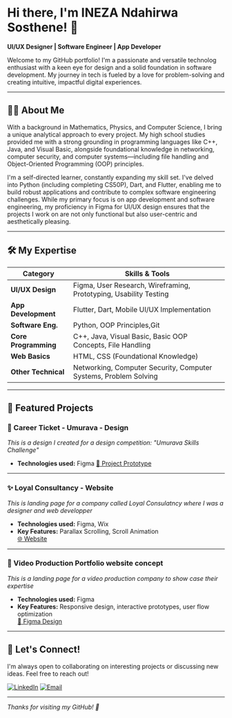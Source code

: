 # Hi there, I'm INEZA Ndahirwa Sosthene! 👋

**UI/UX Designer | Software Engineer | App Developer**

Welcome to my GitHub portfolio! I'm a passionate and versatile technolog enthusiast with a keen eye for design and a solid foundation in software development. My journey in tech is fueled by a love for problem-solving and creating intuitive, impactful digital experiences.

---

## 🧑‍💻 About Me

With a background in Mathematics, Physics, and Computer Science, I bring a unique analytical approach to every project. My high school studies provided me with a strong grounding in programming languages like C++, Java, and Visual Basic, alongside foundational knowledge in networking, computer security, and computer systems—including file handling and Object-Oriented Programming (OOP) principles.

I'm a self-directed learner, constantly expanding my skill set. I've delved into Python (including completing CS50P), Dart, and Flutter, enabling me to build robust applications and contribute to complex software engineering challenges. While my primary focus is on app development and software engineering, my proficiency in Figma for UI/UX design ensures that the projects I work on are not only functional but also user-centric and aesthetically pleasing.

---

## 🛠️ My Expertise

| Category            | Skills & Tools                                                                 |
|---------------------|--------------------------------------------------------------------------------|
| **UI/UX Design**    | Figma, User Research, Wireframing, Prototyping, Usability Testing              |
| **App Development** | Flutter, Dart, Mobile UI/UX Implementation                                     |
| **Software Eng.**   | Python, OOP Principles,Git                                                     |
| **Core Programming**| C++, Java, Visual Basic, Basic OOP Concepts, File Handling                     |
| **Web Basics**      | HTML, CSS (Foundational Knowledge)                                             |
| **Other Technical** | Networking, Computer Security, Computer Systems, Problem Solving               |

---


## 🌟 Featured Projects

### 🚀 Career Ticket - Umurava - Design
*This is a design I created for a design competition: "Umurava Skills Challenge"*

- **Technologies used:** Figma 
[🔗 Project Prototype](https://www.figma.com/proto/VxlYO5FBv95rPsZu4AmBpB/Career-Ticket?page-id=0%3A1&node-id=141-74&starting-point-node-id=141%3A74&t=2uWyJMHHt4Z7CYDM-1)

<!-- screenshot can go here -->

---

### ✨ Loyal Consultancy - Website
*This is landing page for a company called Loyal Consulatncy where I was a designer and web developper*

- **Technologies used:** Figma, Wix  
- **Key Features:** Parallax Scrolling, Scroll Animation  
[🌐 Website](https://ndahirwas.wixsite.com/loyal-consultancy-1)

<!-- !Screenshot can go here -->

---

### 🎨 Video Production Portfolio website concept
*This is a landing page for a video production company to show case their expertise*

- **Technologies used:** Figma
- **Key Features:** Responsive design, interactive prototypes, user flow optimization  
[🔗 Figma Design](https://www.figma.com/proto/puYnGUJyNaON1j7MMwNTKF?node-id=0-1&t=8soIMhMIqnAhuOKs-6)

<!-- !Screenshot can go here -->

---

## 🤝 Let's Connect!

I'm always open to collaborating on interesting projects or discussing new ideas. Feel free to reach out!

[![LinkedIn](https://img.shields.io/badge/LinkedIn-Connect-blue?logo=linkedin)](https://www.linkedin.com/in/inezas/)
[![Email](https://img.shields.io/badge/Email-Send%20Mail-red?logo=gmail)](mailto:ndahirwas@gmail.com)

---

*Thanks for visiting my GitHub! 🚀*
